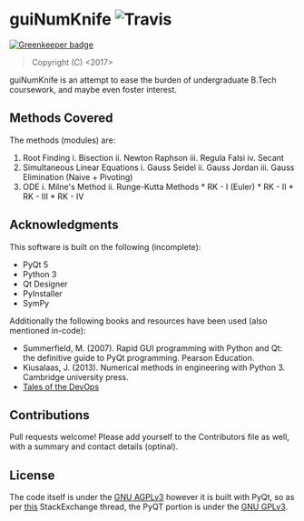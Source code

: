 # guiNumKnife ![Travis](https://img.shields.io/travis/fspoettel/blaupause.svg?maxAge=2592000?style=flat-square)

[![Greenkeeper badge](https://badges.greenkeeper.io/fspoettel/blaupause.svg)](https://greenkeeper.io/)

> Copyright (C) <2017>  <Rohit Goswami>

guiNumKnife is an attempt to ease the burden of undergraduate B.Tech coursework, and maybe even foster interest.

## Methods Covered
The methods (modules) are:
1. Root Finding
    i. Bisection
    ii. Newton Raphson
    iii. Regula Falsi
    iv. Secant
2. Simultaneous Linear Equations
    i. Gauss Seidel
    ii. Gauss Jordan
    iii. Gauss Elimination (Naive + Pivoting)
3. ODE
    i. Milne's Method
    ii. Runge-Kutta Methods
        * RK - I (Euler)
        * RK - II
        * RK - III
        * RK - IV

## Acknowledgments
This software is built on the following (incomplete):

- PyQt 5
- Python 3
- Qt Designer
- PyInstaller
- SymPy

Additionally the following books and resources have been used (also mentioned in-code):

- Summerfield, M. (2007). Rapid GUI programming with Python and Qt: the definitive guide to PyQt programming. Pearson Education.
- Kiusalaas, J. (2013). Numerical methods in engineering with Python 3. Cambridge university press.
- [Tales of the DevOps](https://devopslog.wordpress.com/2012/12/23/newton-raphson-method-using-python-sympy/) 

## Contributions
Pull requests welcome!
Please add yourself to the Contributors file as well, with a summary and contact details (optinal).

## License
The code itself is under the [GNU AGPLv3](https://choosealicense.com/licenses/agpl-3.0/) however it is built with PyQt, so as per [this](https://opensource.stackexchange.com/questions/5383/under-what-licenses-can-i-release-open-source-software-that-uses-pyqt) StackExchange thread, the PyQT portion is under the [GNU GPLv3](https://choosealicense.com/licenses/gpl-3.0/).